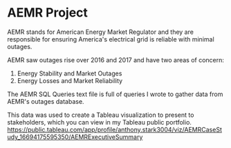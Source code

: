# AEMR Project
 
AEMR stands for American Energy Market Regulator and they are responsible for ensuring 
America's electrical grid is reliable with minimal outages.

AEMR saw outages rise over 2016 and 2017 and have two areas of concern:
1) Energy Stability and Market Outages
2) Energy Losses and Market Reliability

The AEMR SQL Queries text file is full of queries I wrote to gather
data from AEMR's outages database. 

This data was used to create a Tableau visualization to present to stakeholders, which
you can view in my Tableau public portfolio.
https://public.tableau.com/app/profile/anthony.stark3004/viz/AEMRCaseStudy_16694175595350/AEMRExecutiveSummary
